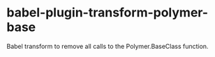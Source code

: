# babel-plugin-transform-polymer-base
Babel transform to remove all calls to the Polymer.BaseClass function.
